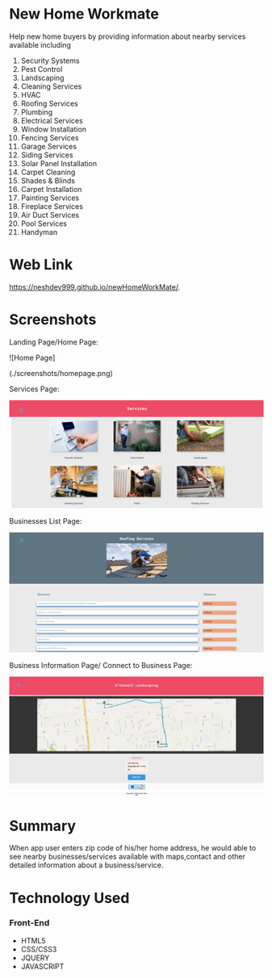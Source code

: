 # New Home Workmate
Help new home buyers by providing information about nearby services available including

1. Security Systems
2. Pest Control
3. Landscaping
4. Cleaning Services
5. HVAC
6. Roofing Services
7. Plumbing
8. Electrical Services
9. Window Installation
10. Fencing Services
11. Garage Services
12. Siding Services
13. Solar Panel Installation
14. Carpet Cleaning
15. Shades & Blinds
16. Carpet Installation
17. Painting Services
18. Fireplace Services
19. Air Duct Services
20. Pool Services
21. Handyman

# Web Link
https://neshdev999.github.io/newHomeWorkMate/. 

# Screenshots
Landing Page/Home Page:

![Home Page]

(./screenshots/homepage.png) 

Services Page:

![Services Page](./screenshots/services.png)

Businesses List Page:

![Businesses List Page](./screenshots/businessesList.png)

Business Information Page/ Connect to Business Page:

![Business Information Page](./screenshots/businessInfo.png)

# Summary

When app user enters zip code of his/her home address, he would able to see nearby businesses/services available with maps,contact and other detailed information about a business/service.


# Technology Used

### Front-End
* HTML5
* CSS/CSS3
* JQUERY
* JAVASCRIPT









